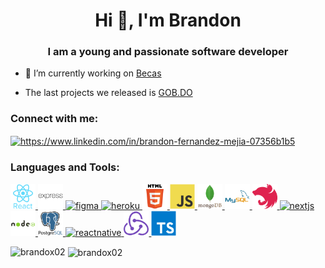 <h1 align="center">Hi 👋, I'm Brandon</h1>

<h3 align="center">I am a young and passionate software developer</h3>

  

- 🔭 I’m currently working on [Becas](https://becas.gob.do)

  

- The last projects we released is [GOB.DO](https://www.gob.do/)

  

<h3 align="left">Connect with me:</h3>

<p align="left">

<a href="https://www.linkedin.com/in/brandon-fernandez-mejia-07356b1b5" target="_blank"><img align="center" src="https://raw.githubusercontent.com/rahuldkjain/github-profile-readme-generator/master/src/images/icons/Social/linked-in-alt.svg" alt="https://www.linkedin.com/in/brandon-fernandez-mejia-07356b1b5" height="30" width="40" /></a>

</p>

  

<h3 align="left">Languages and Tools:</h3>


<p align="left">  <a href="https://www.w3schools.com/css/" target="_blank" rel="noreferrer"> 
<img src="https://raw.githubusercontent.com/devicons/devicon/master/icons/react/react-original-wordmark.svg" alt="react" width="40" height="40"/>  
</a>  <a href="https://expressjs.com" target="_blank" rel="noreferrer">  
<img src="https://raw.githubusercontent.com/devicons/devicon/master/icons/express/express-original-wordmark.svg" alt="express" width="40" height="40"/>  </a>  <a href="https://www.figma.com/" target="_blank" rel="noreferrer">  
<img src="https://www.vectorlogo.zone/logos/figma/figma-icon.svg" alt="figma" width="40" height="40"/>  </a>  <a href="https://heroku.com" target="_blank" rel="noreferrer">  
<img src="https://www.vectorlogo.zone/logos/heroku/heroku-icon.svg" alt="heroku" width="40" height="40"/>  </a>  <a href="https://www.w3.org/html/" target="_blank" rel="noreferrer">  
<img src="https://raw.githubusercontent.com/devicons/devicon/master/icons/html5/html5-original-wordmark.svg" alt="html5" width="40" height="40"/>  </a>  <a href="https://developer.mozilla.org/en-US/docs/Web/JavaScript" target="_blank" rel="noreferrer"> 
 <img src="https://raw.githubusercontent.com/devicons/devicon/master/icons/javascript/javascript-original.svg" alt="javascript" width="40" height="40"/>  </a>  <a href="https://www.mongodb.com/" target="_blank" rel="noreferrer">
  <img src="https://raw.githubusercontent.com/devicons/devicon/master/icons/mongodb/mongodb-original-wordmark.svg" alt="mongodb" width="40" height="40"/>  </a>  <a href="https://www.mysql.com/" target="_blank" rel="noreferrer">  
  <img src="https://raw.githubusercontent.com/devicons/devicon/master/icons/mysql/mysql-original-wordmark.svg" alt="mysql" width="40" height="40"/>  </a>  <a href="https://nestjs.com/" target="_blank" rel="noreferrer">  <img src="https://raw.githubusercontent.com/devicons/devicon/master/icons/nestjs/nestjs-plain.svg" alt="nestjs" width="40" height="40"/>  </a>  <a href="https://nextjs.org/" target="_blank" rel="noreferrer">  
  <img src="https://cdn.worldvectorlogo.com/logos/nextjs-2.svg" alt="nextjs" width="40" height="40"/>  </a>  <a href="https://nodejs.org" target="_blank" rel="noreferrer">  
  <img src="https://raw.githubusercontent.com/devicons/devicon/master/icons/nodejs/nodejs-original-wordmark.svg" alt="nodejs" width="40" height="40"/>  </a>  <a href="https://www.postgresql.org" target="_blank" rel="noreferrer"> 
  <img src="https://raw.githubusercontent.com/devicons/devicon/master/icons/postgresql/postgresql-original-wordmark.svg" alt="postgresql" width="40" height="40"/>  </a>  <a href="https://reactjs.org/" target="_blank" rel="noreferrer">  </a>  <a href="https://reactnative.dev/" target="_blank" rel="noreferrer">  
 <img src="https://reactnative.dev/img/header_logo.svg" alt="reactnative" width="40" height="40"/>  </a>  <a href="https://redux.js.org" target="_blank" rel="noreferrer"> 
 <img src="https://raw.githubusercontent.com/devicons/devicon/master/icons/redux/redux-original.svg" alt="redux" width="40" height="40"/>  </a>  <a href="https://www.typescriptlang.org/" target="_blank" rel="noreferrer">  <img src="https://raw.githubusercontent.com/devicons/devicon/master/icons/typescript/typescript-original.svg" alt="typescript" width="40" height="40"/>  </a>  </p>

  

<p><img align="left" src="https://github-readme-stats.vercel.app/api/top-langs?username=brandox02&show_icons=true&locale=en&layout=compact" alt="brandox02" /></p>

  

<p>&nbsp;<img align="center" src="https://github-readme-stats.vercel.app/api?username=brandox02&show_icons=true&locale=en" alt="brandox02" /></p>

  

